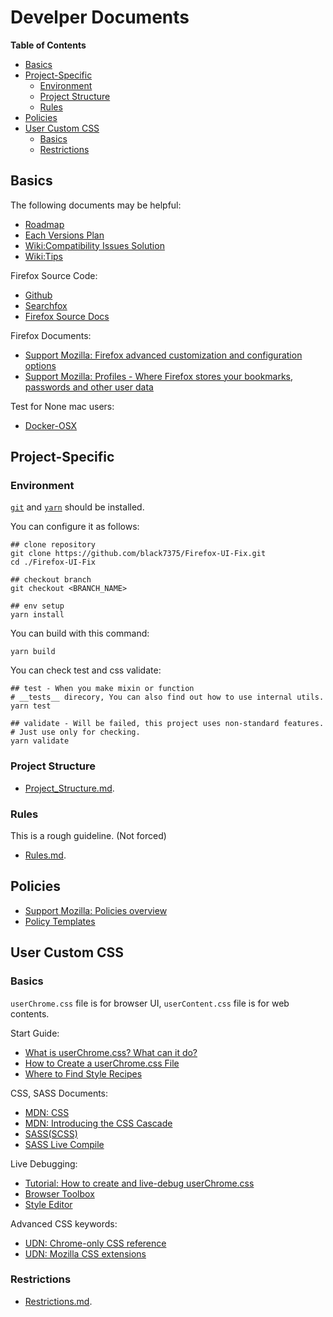 # Develper Documents

<!-- markdown-toc start - Don't edit this section. Run M-x markdown-toc-refresh-toc -->
**Table of Contents**

- [Basics](#basics)
- [Project-Specific](#project-specific)
  * [Environment](#environment)
  * [Project Structure](#project-structure)
  * [Rules](#rules)
- [Policies](#policies)
- [User Custom CSS](#user-custom-css)
  * [Basics](#basics-1)
  * [Restrictions](#restrictions)

<!-- markdown-toc end -->

## Basics
The following documents may be helpful:
- [Roadmap](https://github.com/black7375/Firefox-UI-Fix/issues/2)
- [Each Versions Plan](https://github.com/black7375/Firefox-UI-Fix/milestones)
- [Wiki:Compatibility Issues Solution](https://github.com/black7375/Firefox-UI-Fix/wiki/Compatibility-Issues-Solution)
- [Wiki:Tips](https://github.com/black7375/Firefox-UI-Fix/wiki/Tips)

Firefox Source Code:
- [Github](https://github.com/mozilla/gecko-dev)
- [Searchfox](https://searchfox.org/)
- [Firefox Source Docs](https://firefox-source-docs.mozilla.org/)

Firefox Documents:
- [Support Mozilla: Firefox advanced customization and configuration options](https://support.mozilla.org/en-US/kb/firefox-advanced-customization-and-configuration)
- [Support Mozilla: Profiles - Where Firefox stores your bookmarks, passwords and other user data](https://support.mozilla.org/en-US/kb/profiles-where-firefox-stores-user-data)

Test for None mac users:
- [Docker-OSX](https://github.com/sickcodes/Docker-OSX)

## Project-Specific
### Environment
[`git`](https://git-scm.com/) and [`yarn`](https://yarnpkg.com/) should be installed.

You can configure it as follows:
```shell
## clone repository
git clone https://github.com/black7375/Firefox-UI-Fix.git
cd ./Firefox-UI-Fix

## checkout branch
git checkout <BRANCH_NAME>

## env setup
yarn install
```

You can build with this command:
```shell
yarn build
```

You can check test and css validate:
```shell
## test - When you make mixin or function
# __tests__ direcory, You can also find out how to use internal utils.
yarn test

## validate - Will be failed, this project uses non-standard features.
# Just use only for checking.
yarn validate
```

### Project Structure
- [Project\_Structure.md](./Project_Structure.md).

### Rules
This is a rough guideline. (Not forced)

- [Rules.md](./Rules.md).

## Policies
- [Support Mozilla: Policies overview](https://support.mozilla.org/en-US/products/firefox-enterprise/policies-customization-enterprise/policies-overview-enterprise)
- [Policy Templates](https://github.com/mozilla/policy-templates)

## User Custom CSS
### Basics
`userChrome.css` file is for browser UI, `userContent.css` file is for web contents.

Start Guide:
- [What is userChrome.css? What can it do?](https://www.userchrome.org/what-is-userchrome-css.html)
- [How to Create a userChrome.css File](https://www.userchrome.org/how-create-userchrome-css.html)
- [Where to Find Style Recipes](https://www.userchrome.org/find-user-style-recipes.html)

CSS, SASS Documents:
- [MDN: CSS](https://developer.mozilla.org/en-US/docs/Web/CSS)
- [MDN: Introducing the CSS Cascade](https://developer.mozilla.org/en-US/docs/Web/CSS/Cascade)
- [SASS(SCSS)](https://sass-lang.com/documentation)
- [SASS Live Compile](https://www.sassmeister.com/)

Live Debugging:
- [Tutorial: How to create and live-debug userChrome.css](https://www.reddit.com/r/FirefoxCSS/comments/73dvty/tutorial_how_to_create_and_livedebug_userchromecss/)
- [Browser Toolbox](https://developer.mozilla.org/en-US/docs/Tools/Browser_Toolbox)
- [Style Editor](https://developer.mozilla.org/en-US/docs/Tools/Style_Editor)

Advanced CSS keywords:
- [UDN: Chrome-only CSS reference](https://udn.realityripple.com/docs/Mozilla/Gecko/Chrome/CSS)
- [UDN: Mozilla CSS extensions](https://udn.realityripple.com/docs/Web/CSS/Mozilla_Extensions)

### Restrictions
- [Restrictions.md](./Restrictions.md).
